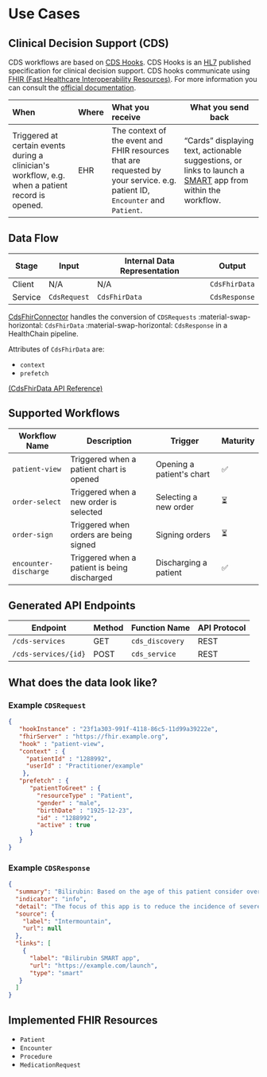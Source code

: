 # Use Cases

## Clinical Decision Support (CDS)

CDS workflows are based on [CDS Hooks](https://cds-hooks.org/). CDS Hooks is an [HL7](https://cds-hooks.hl7.org) published specification for clinical decision support. CDS hooks communicate using [FHIR (Fast Healthcare Interoperability Resources)](https://hl7.org/fhir/). For more information you can consult the [official documentation](https://cds-hooks.org/).

| When      | Where | What you receive            | What you send back         |
| :-------- | :-----| :-------------------------- |----------------------------|
| Triggered at certain events during a clinician's workflow, e.g. when a patient record is opened. | EHR  | The context of the event and FHIR resources that are requested by your service. e.g. patient ID, `Encounter` and `Patient`.  | “Cards” displaying text, actionable suggestions, or links to launch a [SMART](https://smarthealthit.org/) app from within the workflow.      |

## Data Flow

| Stage | Input | Internal Data Representation | Output |
|-------|-------|------------------------------|--------|
| Client | N/A | N/A | `CdsFhirData` |
| Service | `CdsRequest` | `CdsFhirData` | `CdsResponse` |


[CdsFhirConnector](../../pipeline/connectors/cdsfhirconnector.md) handles the conversion of `CDSRequests` :material-swap-horizontal: `CdsFhirData` :material-swap-horizontal: `CdsResponse` in a HealthChain pipeline.

Attributes of `CdsFhirData` are:

- `context`
- `prefetch`

[(CdsFhirData API Reference)](../../../api/data_models.md#healthchain.models.data.cdsfhirdata)

## Supported Workflows

| Workflow Name | Description | Trigger | Maturity |
|-----------|-------------|---------|----------|
| `patient-view` | Triggered when a patient chart is opened | Opening a patient's chart | ✅ |
| `order-select` | Triggered when a new order is selected | Selecting a new order | ⏳ |
| `order-sign` | Triggered when orders are being signed | Signing orders | ⏳ |
| `encounter-discharge` | Triggered when a patient is being discharged | Discharging a patient | ✅ |



## Generated API Endpoints

| Endpoint | Method | Function Name | API Protocol |
|------|--------|----------|--------------|
| `/cds-services` | GET | `cds_discovery` | REST |
| `/cds-services/{id}` | POST | `cds_service` | REST |

## What does the data look like?

### Example `CDSRequest`

```json
{
   "hookInstance" : "23f1a303-991f-4118-86c5-11d99a39222e",
   "fhirServer" : "https://fhir.example.org",
   "hook" : "patient-view",
   "context" : {
     "patientId" : "1288992",
     "userId" : "Practitioner/example"
    },
   "prefetch" : {
      "patientToGreet" : {
        "resourceType" : "Patient",
        "gender" : "male",
        "birthDate" : "1925-12-23",
        "id" : "1288992",
        "active" : true
      }
   }
}
```
### Example `CDSResponse`

```json
{
  "summary": "Bilirubin: Based on the age of this patient consider overlaying bilirubin [Mass/volume] results over a time-based risk chart",
  "indicator": "info",
  "detail": "The focus of this app is to reduce the incidence of severe hyperbilirubinemia and bilirubin encephalopathy while minimizing the risks of unintended harm such as maternal anxiety, decreased breastfeeding, and unnecessary costs or treatment.",
  "source": {
    "label": "Intermountain",
    "url": null
  },
  "links": [
    {
      "label": "Bilirubin SMART app",
      "url": "https://example.com/launch",
      "type": "smart"
   }
  ]
}

```

## Implemented FHIR Resources

- `Patient`
- `Encounter`
- `Procedure`
- `MedicationRequest`
